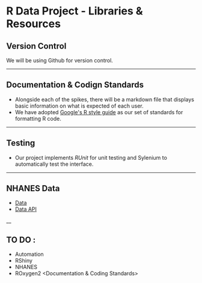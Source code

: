# R Data Project - Libraries & Resources

## Version Control
We will be using Github for version control.

___
## Documentation & Codign Standards
 - Alongside each of the spikes, there will be a markdown file that displays basic information on what is expected of each user.
 - We have adopted [Google's R style guide](https://google.github.io/styleguide/Rguide.xml) as our set of standards for formatting R code.

___
## Testing
 - Our project implements _RUnit_ for unit testing and Sylenium to automatically test the interface.

___
## NHANES Data
 - [Data](https://www.cdc.gov/nchs/nhanes/index.htm)
 - [Data API](https://catalog.data.gov/dataset/national-health-and-nutrition-examination-survey-nhanes)


__
## TO DO <Docuemtnation>:
 - Automation
 - RShiny
 - NHANES
 - ROxygen2 <Documentation & Coding Standards>